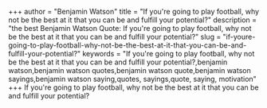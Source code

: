 +++
author = "Benjamin Watson"
title = "If you're going to play football, why not be the best at it that you can be and fulfill your potential?"
description = "the best Benjamin Watson Quote: If you're going to play football, why not be the best at it that you can be and fulfill your potential?"
slug = "if-youre-going-to-play-football-why-not-be-the-best-at-it-that-you-can-be-and-fulfill-your-potential?"
keywords = "If you're going to play football, why not be the best at it that you can be and fulfill your potential?,benjamin watson,benjamin watson quotes,benjamin watson quote,benjamin watson sayings,benjamin watson saying,quotes, sayings,quote, saying, motivation"
+++
If you're going to play football, why not be the best at it that you can be and fulfill your potential?
